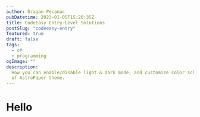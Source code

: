 ```yaml
---
author: Dragan Pecanac
pubDatetime: 2023-01-05T15:20:35Z
title: CodeEasy Entry-Level Solutions
postSlug: "codeeasy-entry"
featured: true
draft: false
tags:
  - c#
  - programming
ogImage: ""
description:
  How you can enable/disable light & dark mode; and customize color schemes
  of AstroPaper theme.
---
```

<h1>Hello</h1>